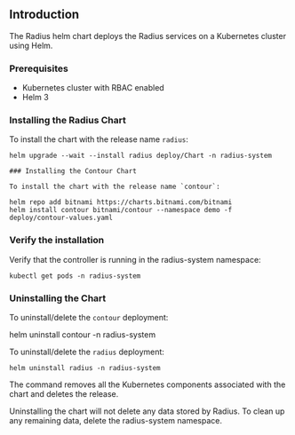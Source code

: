 ## Introduction

The Radius helm chart deploys the Radius services on a Kubernetes cluster using Helm.

### Prerequisites

- Kubernetes cluster with RBAC enabled
- Helm 3

### Installing the Radius Chart

To install the chart with the release name `radius`:

```console
helm upgrade --wait --install radius deploy/Chart -n radius-system

### Installing the Contour Chart

To install the chart with the release name `contour`:

helm repo add bitnami https://charts.bitnami.com/bitnami
helm install contour bitnami/contour --namespace demo -f deploy/contour-values.yaml
```

### Verify the installation

Verify that the controller is running in the radius-system namespace:

```
kubectl get pods -n radius-system
```

### Uninstalling the Chart

To uninstall/delete the `contour` deployment:

helm uninstall contour -n radius-system


To uninstall/delete the `radius` deployment:

```console
helm uninstall radius -n radius-system
```

The command removes all the Kubernetes components associated with the chart and deletes the release.

Uninstalling the chart will not delete any data stored by Radius. To clean up any remaining data, delete the radius-system namespace. 
